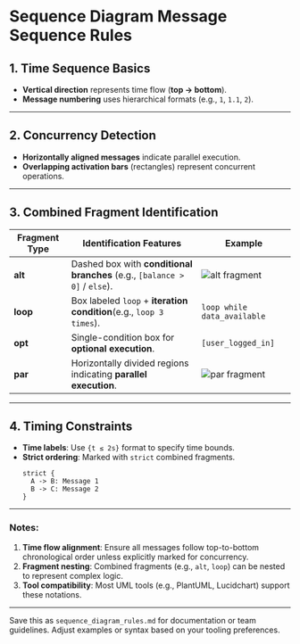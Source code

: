 # Sequence Diagram Message Sequence Rules

## 1. ​**Time Sequence Basics**​  
   - ​**Vertical direction**​ represents time flow (**top → bottom**).  
   - ​**Message numbering**​ uses hierarchical formats (e.g., `1`, `1.1`, `2`).  

---

## 2. ​**Concurrency Detection**​  
   - ​**Horizontally aligned messages**​ indicate parallel execution.  
   - ​**Overlapping activation bars**​ (rectangles) represent concurrent operations.  

---

## 3. ​**Combined Fragment Identification**​  
| Fragment Type   | Identification Features                                                                 | Example                              |  
|-----------------|-----------------------------------------------------------------------------------------|--------------------------------------|  
| ​**alt**​         | Dashed box with ​**conditional branches**​ (e.g., `[balance > 0]` / `else`).             | ![alt fragment](img/alt_example.png) |  
| ​**loop**​        | Box labeled `loop` + ​**iteration condition**​ (e.g., `loop 3 times`).                   | `loop while data_available`         |  
| ​**opt**​         | Single-condition box for ​**optional execution**.                                        | `[user_logged_in]`                  |  
| ​**par**​         | Horizontally divided regions indicating ​**parallel execution**.                        | ![par fragment](img/par_example.png) |  

---

## 4. ​**Timing Constraints**​  
   - ​**Time labels**: Use `{t ≤ 2s}` format to specify time bounds.  
   - ​**Strict ordering**: Marked with `strict` combined fragments.  
     ```  
     strict {  
       A -> B: Message 1  
       B -> C: Message 2  
     }  
     ```  

---

### Notes:  
1. ​**Time flow alignment**: Ensure all messages follow top-to-bottom chronological order unless explicitly marked for concurrency.  
2. ​**Fragment nesting**: Combined fragments (e.g., `alt`, `loop`) can be nested to represent complex logic.  
3. ​**Tool compatibility**: Most UML tools (e.g., PlantUML, Lucidchart) support these notations.  

---

Save this as `sequence_diagram_rules.md` for documentation or team guidelines. Adjust examples or syntax based on your tooling preferences.
